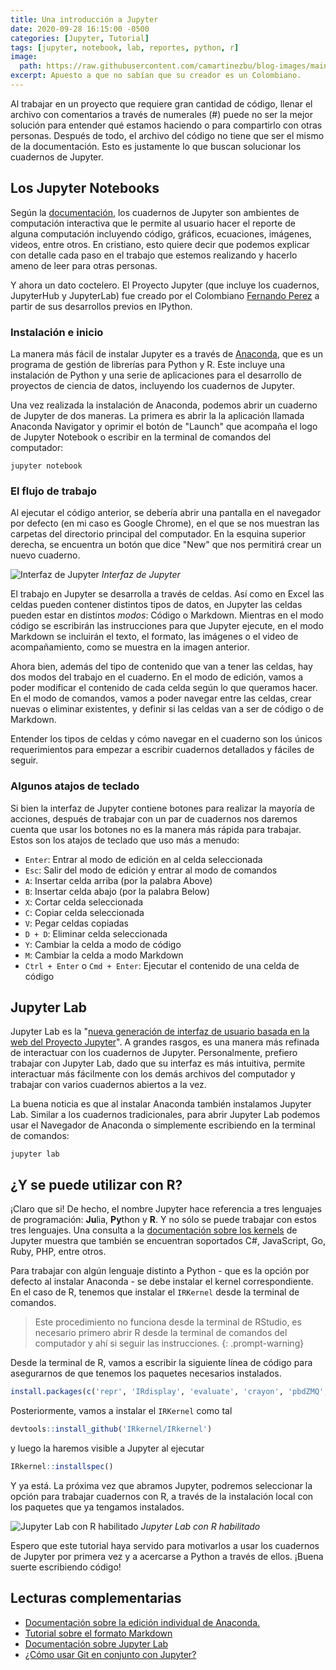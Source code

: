 ```yaml
---
title: Una introducción a Jupyter
date: 2020-09-28 16:15:00 -0500
categories: [Jupyter, Tutorial]
tags: [jupyter, notebook, lab, reportes, python, r]
image: 
  path: https://raw.githubusercontent.com/camartinezbu/blog-images/main/posts/2020-09-28-una-introduccion-a-jupyter/hola-mundo.png
excerpt: Apuesto a que no sabían que su creador es un Colombiano.
---
```


Al trabajar en un proyecto que requiere gran cantidad de código, llenar el archivo con comentarios a través de numerales (#) puede no ser la mejor solución para entender qué estamos haciendo o para compartirlo con otras personas. Después de todo, el archivo del código no tiene que ser el mismo de la documentación. Esto es justamente lo que buscan solucionar los cuadernos de Jupyter.

## Los Jupyter Notebooks

Según la [documentación](https://jupyter-notebook.readthedocs.io/en/stable/examples/Notebook/What%20is%20the%20Jupyter%20Notebook.html), los cuadernos de Jupyter son ambientes de computación interactiva que le permite al usuario hacer el reporte de alguna computación incluyendo código, gráficos, ecuaciones, imágenes, videos, entre otros. En cristiano, esto quiere decir que podemos explicar con detalle cada paso en el trabajo que estemos realizando y hacerlo ameno de leer para otras personas.

Y ahora un dato coctelero. El Proyecto Jupyter (que incluye los cuadernos, JupyterHub y JupyterLab) fue creado por el Colombiano [Fernando Perez](https://github.com/fperez) a partir de sus desarrollos previos en IPython.

### Instalación e inicio

La manera más fácil de instalar Jupyter es a través de [Anaconda](https://www.anaconda.com/products/individual), que es un programa de gestión de librerías para Python y R. Este incluye una instalación de Python y una serie de aplicaciones para el desarrollo de proyectos de ciencia de datos, incluyendo los cuadernos de Jupyter.

Una vez realizada la instalación de Anaconda, podemos abrir un cuaderno de Jupyter de dos maneras. La primera es abrir la la aplicación llamada Anaconda Navigator y oprimir el botón de "Launch" que acompaña el logo de Jupyter Notebook o escribir en la terminal de comandos del computador:

```shell
jupyter notebook
```

### El flujo de trabajo

Al ejecutar el código anterior, se debería abrir una pantalla en el navegador por defecto (en mi caso es Google Chrome), en el que se nos muestran las carpetas del directorio principal del computador. En la esquina superior derecha, se encuentra un botón que dice "New" que nos permitirá crear un nuevo cuaderno.

![Interfaz de Jupyter](/posts/2020-09-28-una-introduccion-a-jupyter/interfaz-jupyter.png)
*Interfaz de Jupyter*

El trabajo en Jupyter se desarrolla a través de celdas. Así como en Excel las celdas pueden contener distintos tipos de datos, en Jupyter las celdas pueden estar en distintos *modos*: Código o Markdown. Mientras en el modo código se escribirán las instrucciones para que Jupyter ejecute, en el modo Markdown se incluirán el texto, el formato, las imágenes o el video de acompañamiento, como se muestra en la imagen anterior.

Ahora bien, además del tipo de contenido que van a tener las celdas, hay dos modos del trabajo en el cuaderno. En el modo de edición, vamos a poder modificar el contenido de cada celda según lo que queramos hacer. En el modo de comandos, vamos a poder navegar entre las celdas, crear nuevas o eliminar existentes, y definir si las celdas van a ser de código o de Markdown.

Entender los tipos de celdas y cómo navegar en el cuaderno son los únicos requerimientos para empezar a escribir cuadernos detallados y fáciles de seguir.

### Algunos atajos de teclado

Si bien la interfaz de Jupyter contiene botones para realizar la mayoría de acciones, después de trabajar con un par de cuadernos nos daremos cuenta que usar los botones no es la manera más rápida para trabajar. Estos son los atajos de teclado que uso más a menudo:

- `Enter`: Entrar al modo de edición en al celda seleccionada
- `Esc`: Salir del modo de edición y entrar al modo de comandos
- `A`: Insertar celda arriba (por la palabra Above)
- `B`: Insertar celda abajo (por la palabra Below)
- `X`: Cortar celda seleccionada
- `C`: Copiar celda seleccionada
- `V`: Pegar celdas copiadas
- `D + D`: Eliminar celda seleccionada
- `Y`: Cambiar la celda a modo de código
- `M`: Cambiar la celda a modo Markdown
- `Ctrl + Enter` o `Cmd + Enter`: Ejecutar el contenido de una celda de código

## Jupyter Lab

Jupyter Lab es la "[nueva generación de interfaz de usuario basada en la web del Proyecto Jupyter](https://jupyterlab.readthedocs.io/en/stable/)". A grandes rasgos, es una manera más refinada de interactuar con los cuadernos de Jupyter. Personalmente, prefiero trabajar con Jupyter Lab, dado que su interfaz es más intuitiva, permite interactuar más fácilmente con los demás archivos del computador y trabajar con varios cuadernos abiertos a la vez.

La buena noticia es que al instalar Anaconda también instalamos Jupyter Lab. Similar a los cuadernos tradicionales, para abrir Jupyter Lab podemos usar el Navegador de Anaconda o simplemente escribiendo en la terminal de comandos:

```shell
jupyter lab
```

## ¿Y se puede utilizar con R?

¡Claro que si! De hecho, el nombre Jupyter hace referencia a tres lenguajes de programación: **Ju**lia, **Py**thon y **R**. Y no sólo se puede trabajar con estos tres lenguajes. Una consulta a la [documentación sobre los kernels](https://github.com/jupyter/jupyter/wiki/Jupyter-kernels) de Jupyter muestra que también se encuentran soportados C#, JavaScript, Go, Ruby, PHP, entre otros.

Para trabajar con algún lenguaje distinto a Python - que es la opción por defecto al instalar Anaconda - se debe instalar el kernel correspondiente. En el caso de R, tenemos que instalar el `IRKernel` desde la terminal de comandos.

> Este procedimiento no funciona desde la terminal de RStudio, es necesario primero abrir R desde la terminal de comandos del computador y ahí si seguir las instrucciones.
{: .prompt-warning}

Desde la terminal de R, vamos a escribir la siguiente línea de código para asegurarnos de que tenemos los paquetes necesarios instalados.

```r
install.packages(c('repr', 'IRdisplay', 'evaluate', 'crayon', 'pbdZMQ', 'devtools', 'uuid', 'digest'))
```

Posteriormente, vamos a instalar el `IRKernel` como tal

```r
devtools::install_github('IRkernel/IRkernel')
```

y luego la haremos visible a Jupyter al ejecutar

```r
IRkernel::installspec()
```

Y ya está. La próxima vez que abramos Jupyter, podremos seleccionar la opción para trabajar cuadernos con R, a través de la instalación local con los paquetes que ya tengamos instalados.

![Jupyter Lab con R habilitado](/posts/2020-09-28-una-introduccion-a-jupyter/jupyter-con-r.png)
*Jupyter Lab con R habilitado*

Espero que este tutorial haya servido para motivarlos a usar los cuadernos de Jupyter por primera vez y a acercarse a Python a través de ellos. ¡Buena suerte escribiendo código!

## Lecturas complementarias

- [Documentación sobre la edición individual de Anaconda.](https://docs.anaconda.com/anaconda/)
- [Tutorial sobre el formato Markdown](https://www.markdownguide.org/basic-syntax#blockquotes-1)
- [Documentación sobre Jupyter Lab](https://jupyterlab.readthedocs.io/en/stable/)
- [¿Cómo usar Git en conjunto con Jupyter?](https://nextjournal.com/schmudde/how-to-version-control-jupyter)

